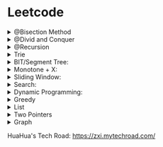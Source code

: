 # Leetcode


<details><summary> @Bisection Method </summary>
<p>

1. [153. Find Minimum in Rotated Sorted Array](https://github.com/haojicc/Leetcode/blob/main/code/153.%20Find%20Minimum%20in%20Rotated%20Sorted%20Array.cpp)
2. [169. Majority Element](https://github.com/haojicc/Leetcode/blob/main/code/169.%20Majority%20Element.cpp)
3. [154. Find Minimum in Rotated Sorted Array II](https://github.com/haojicc/Leetcode/blob/main/code/154.%20Find%20Minimum%20in%20Rotated%20Sorted%20Array%20II.cpp)

</p>
</details>

<details><summary> @Divid and Conquer </summary>
<p>

1. [912. Sort an Array](https://github.com/haojicc/Leetcode/blob/main/code/912.%20Sort%20an%20Array.cpp)
2. [315. Count of Smaller Numbers After Self](https://github.com/haojicc/Leetcode/blob/main/code/315.%20Count%20of%20Smaller%20Numbers%20After%20Self.cpp):

</p>
</details>

<details><summary> @Recursion </summary>
<p>

1. [726. Number of Atoms](https://github.com/haojicc/Leetcode/blob/main/code/726_Number_of_Atoms.cpp)@string
2. [856. Score of Parentheses](https://github.com/haojicc/Leetcode/blob/main/code/856.%20Score%20of%20Parentheses.cpp)
3. [290.word pattern](https://github.com/haojicc/Leetcode/blob/main/code/290.%20Word%20Pattern.cpp)
4. [291.Word Pattern II](https://github.com/haojicc/Leetcode/blob/main/code/291.Word%20Pattern%202.cpp)

</p>
</details>


<details><summary> Trie </summary>
<p>

1. [208. Implement Trie (Prefix Tree)](https://github.com/haojicc/Leetcode/blob/main/code/208.%20Implement%20Trie%20(Prefix%20Tree)) by Golang
2. [648. Replace Words](https://github.com/haojicc/Leetcode/blob/main/code/648.%20Replace%20Words.go) by Golang
3. [676. Implement Magic Dictionary](https://github.com/haojicc/Leetcode/blob/main/code/676.%20Implement%20Magic%20Dictionary.go) by Golang
4. [677. Map Sum Pairs](https://github.com/haojicc/Leetcode/blob/main/code/677.%20Map%20Sum%20Pairs.cpp)
5. [720]
6. [745]
7. [211]
8. [642]
9. [472]
10. [425]
11. [421]
12. [336]
13. [212]
14. [208]

</p>
</details>

<details><summary> BIT/Segment Tree: </summary>
<p>

Fenwick Tree was proposed to solve the prefix sum problem.<br>
This method is faster to implement update operations than prefix-sum methods.<br>
The idea is to store Partial Sum in each Node and get total sum by traversing the tree from leaf to root.<br>

1. [307]
2. [315]

</p>
</details>

<details><summary> Monotone + X:</summary>
<p>

#### Monotone queue:
1. [239]

#### Monotone Stack：
1. [2355 Maximum Number of Books You Can Take](https://github.com/haojicc/Leetcode/blob/main/code/2355%20Maximum%20Number%20of%20Books%20You%20Can%20Take.cpp)
2. [901]
3. [907]
4. [1019]

</p>
</details>

<details><summary> Sliding Window: </summary>
<p>

1. [239]

</p>
</details>

<details><summary> Search: </summary>
<p>

#### Combination
1. [17]
2. [39]
3. [40]
4. [77]
5. [78]
6. [90]
7. [216]

#### Permutation
1. [46]
2. [47]
3. [784]
4. [943]
5. [996]

#### DFS
1. [22]
2. [301]
3. [37]
4. [51]
5. [52]
6. [79]
7. [212]

#### BFS
1. [127]
2. [126]
3. [752]
4. [818]
5. [542]
6. [675]
7. [934]

#### Partition
1. [698]
2. [93]
3. [131]
4. [241]
5. [282]
6. [842]

</p>
</details>

<details><summary> Dynamic Programming:</summary>
<p>

#### I: O(n), S = O(n), T = O(n^2)
1. [139. Word Break](https://github.com/haojicc/Leetcode/blob/main/code/139.%20Word%20Break)
2. [300. Longest Increasing Subsequence](https://github.com/haojicc/Leetcode/blob/main/code/300.%20Longest%20Increasing%20Subsequence.cpp)
3. [96. Unique Binary Search Trees](https://github.com/haojicc/Leetcode/blob/main/code/96.%20Unique%20Binary%20Search%20Trees.cpp)
4. [140. Word Break II](https://github.com/haojicc/Leetcode/blob/main/code/140.%20Word%20Break%20II)
5. [818. Race Car](https://github.com/haojicc/Leetcode/blob/main/code/818.%20Race%20Car)
6. #673
7. #1048

#### I: O(n), S = O(n), T = O(n):
1. [70. Climbing Stairs](https://github.com/haojicc/Leetcode/blob/main/code/70.%20Climbing%20Stairs.cpp)
2. [746. Min Cost Climbing Stairs](https://github.com/haojicc/Leetcode/blob/main/code/746.%20Min%20Cost%20Climbing%20Stairs.cpp)
3. [1137. N-th Tribonacci Number](https://github.com/haojicc/Leetcode/blob/main/code/1137.%20N-th%20Tribonacci%20Number.cpp)
4. [1218. Longest Arithmetic Subsequence of Given Difference](https://github.com/haojicc/Leetcode/blob/main/code/1218.%20Longest%20Arithmetic%20Subsequence%20of%20Given%20Difference.cpp)
5. [53. Maximum Subarray.cpp](https://github.com/haojicc/Leetcode/blob/main/code/53.%20Maximum%20Subarray.cpp)
7. #121

#### I: O(mn), S = O(mn), T = O(mn)
1. [62]
2. [63]
3. [64]
4. [120]
5. [174]
6. [931]
7. [1210]
8. [85]
9. [211]
10. [304]
11. [1277]

#### I: O(n), S = O(3n), T = O(3n)
1. [198]
2. [213]
3. [309]
4. [740]
5. [790]
6. [801]

#### I: n, S = O(n), T = O(n*sqrt(n))
1. [279]

#### I: O(n), S = O(n), T = O(n^2)
1. [139]
2. [140]
3. [818]
4. [300]
5. [673]
6. [1048]
7. [96]

#### I: O(n) + t, S = O(n), T = O(n^2)
1. [1105]

#### I: O(n), S = O(2^n), T = O(2^n)
1. [131]
2. [89]

#### I: O(m+n), S = O(mn), T = O(mn)
1. [72]
2. [10]
3. [44]
4. [97]
5. [115]
6. [583]
7. [712]
8. [1187]
9. [1143]
10. [1092]
11. [718]

#### I: O(mn), S = O(mn) T = O(mn*min(n,m))
1. [1139]

#### I: O(mn) + k S = O(kmn), T = O(kmn)
1. [688]
2. [576]
3. [935]

#### I: O(n) + k, S = O(n), T = O(kn)
1. [322]
2. [377]
3. [416]
4. [494]
5. [1043]
6. [1049]
7. [1220]
8. [1230]
9. [1262]
10. [1269]

#### I: O(n) + k S = O(n*k), T = O(kn^2)
1. [813]
2. [1278]
3. [1335]
4. [410]

#### I: O(n) + k + p S = O(k*p), T = O(n^2kp)
1. [1223]

#### I: O(n), S = O(n^2), T = O(n^3)
1. [312]
2. [664]
3. [1024]
4. [1039]
5. [1140]
6. [1130]

#### I: O(n^2), S = O(n^3), T = O(n^3)
1.[741]

#### I: O(n), S = O(n^3), T = O(n^4)
1. [546]

#### I: O(n) S = O(n*2^n), T = (n^2*2^n)
1. [943]
2. [980]
3. [996]
4. [1125]

</p>
</details>

<details><summary> Greedy </summary>
<p>

1. [218]
2. [435]
3. [452]
4. [757]
5. [1024]
6. [1272]
7. [1288]
8. [1326]
9. [1235]
10. [1751]
11. [2008]

</p>
</details>

<details><summary> List </summary>
<p>

1. [2]
2. [445]
2. [24]
3. [206]
4. [141]
5. [142]
5. [23]
6. [21]
7. [147]
8. [148]
9. [707]

</p>
</details>

<details><summary> Two Pointers </summary>
<p>

1. [11]
2. [42]
3. [125]
4. [455]
5. [917]
6. [925]
7. [986]
8. [885]
9. [167]
10. [15]
11. [16]
12. [977]
13. [992]

</p>
</details>

<details><summary> Graph </summary>
<p>

#### queue + hashtable
1. [133]
2. [138]

#### grid + Connected Components
1. [200]
2. [547]
3. [695]
4. [733]
5. [827]
6. [1162]

#### DFS + Connected Components
1. [841]
2. [1202]

#### Topology Sorting
1. [207]
2. [210]
3. [802]

#### Union Find
1. [399]
2. [839]
3. [952]
4. [990]
5. [721]
6. [737]

#### Bipartition + Graph Coloring

</p>
</details>






HuaHua's Tech Road: https://zxi.mytechroad.com/